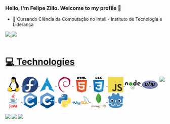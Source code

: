 ### Hello, I'm Felipe Zillo. Welcome to my profile 👋


- 🏫 Cursando Ciência da Computação no Inteli - Instituto de Tecnologia e Liderança

<div>
  <a href="https://github.com/felipezillo">
  <img height="150cm" src="https://github-readme-stats.vercel.app/api?username=felipezillo&show_icons=true&include_all_commits=true&count_private=true&theme=jolly"/>
  <img height="150cm" src="https://github-readme-stats.vercel.app/api/top-langs/?username=felipezillo&layout=compact&langs_count=6&theme=jolly"/>
</div>
<br>

<div>
  <h1>💻 Technologies</h1>
  <img align="right" src="https://images-ext-1.discordapp.net/external/TF4OJw4g5Tg4sewJJlA8hM55BABBURvJ8T1qPiTmRUE/https/media1.tenor.com/m/bdXrzy-_-LMAAAAd/sage-dance-funny-dance.gif?width=300&height=300">
  <div align="left">
  <img align="center" alt="felipe-linux" height="50" width="50" src="https://raw.githubusercontent.com/devicons/devicon/master/icons/linux/linux-original.svg">
  <img align="center" alt="felipe-fedora" height="50" width="50" src="https://github.com/devicons/devicon/blob/master/icons/fedora/fedora-original.svg">
  <img align="center" alt="felipe-arch" height="50" width="50" src="https://raw.githubusercontent.com/devicons/devicon/master/icons/archlinux/archlinux-original.svg">
  <img align="center" alt="felipe-debian" height="50" width="50" src="https://github.com/devicons/devicon/blob/master/icons/debian/debian-original.svg">
  <img align="center" alt="felipe-html" height="50" width="50" src="https://raw.githubusercontent.com/devicons/devicon/master/icons/html5/html5-original-wordmark.svg">
  <img align="center" alt="felipe-css" height="50" width="50" src="https://raw.githubusercontent.com/devicons/devicon/master/icons/css3/css3-original-wordmark.svg">
  <img align="center" alt="felipe-js" height="50" width="50" src="https://raw.githubusercontent.com/devicons/devicon/master/icons/javascript/javascript-original.svg">
  <img align="center" alt="felipe-node" height="50" width="50" src="https://raw.githubusercontent.com/devicons/devicon/master/icons/nodejs/nodejs-original-wordmark.svg">
  <img align="center" alt="felipe-php" height="50" width="50" src="https://raw.githubusercontent.com/devicons/devicon/master/icons/php/php-original.svg">
  <img align="center" alt="felipe-java" height="50" width="50" src="https://raw.githubusercontent.com/devicons/devicon/master/icons/java/java-original-wordmark.svg">
  <img align="center" alt="felipe-c" height="50" width="50" src="https://raw.githubusercontent.com/devicons/devicon/master/icons/c/c-original.svg">
  <img align="center" alt="felipe-cpp" height="50" width="50" src="https://raw.githubusercontent.com/devicons/devicon/master/icons/cplusplus/cplusplus-original.svg">
  <img align="center" alt="felipe-python" height="50" width="50" src="https://raw.githubusercontent.com/devicons/devicon/master/icons/python/python-original.svg">
  <img align="center" alt="felipe-mysql" height="50" width="50" src="https://raw.githubusercontent.com/devicons/devicon/master/icons/mysql/mysql-original-wordmark.svg">
  <img align="center" alt="felipe-mongodb" height="50" width="50" src="https://raw.githubusercontent.com/devicons/devicon/master/icons/mongodb/mongodb-original-wordmark.svg">
  <img align="center" alt="felipe-godot" height="50" width="50" src="https://raw.githubusercontent.com/devicons/devicon/master/icons/godot/godot-original.svg">
  
</div>
<br>
<div> 
  <a href="https://instagram.com/zillinho72" target="_blank"><img src="https://img.shields.io/badge/-Instagram-%23E4405F?style=for-the-badge&logo=instagram&logoColor=white" target="_blank"></a>
  <a href = "mailto:fzillo42@gmail.com"><img src="https://img.shields.io/badge/-Gmail-%23333?style=for-the-badge&logo=gmail&logoColor=white" target="_blank"></a>
  <a href="https://www.linkedin.com/in/felipe-zillo-72b367247/" target="_blank"><img src="https://img.shields.io/badge/-LinkedIn-%230077B5?style=for-the-badge&logo=linkedin&logoColor=white" target="_blank"></a> 
  
</div>
